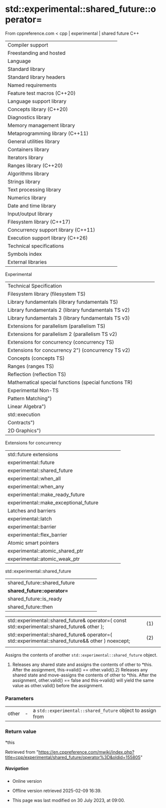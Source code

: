 # std::experimental::shared_future<T>::operator=

From cppreference.com
< cpp‎ | experimental‎ | shared future
C++

|  |  |  |  |  |
| --- | --- | --- | --- | --- |
| Compiler support | | | | |
| Freestanding and hosted | | | | |
| Language | | | | |
| Standard library | | | | |
| Standard library headers | | | | |
| Named requirements | | | | |
| Feature test macros (C++20) | | | | |
| Language support library | | | | |
| Concepts library (C++20) | | | | |
| Diagnostics library | | | | |
| Memory management library | | | | |
| Metaprogramming library (C++11) | | | | |
| General utilities library | | | | |
| Containers library | | | | |
| Iterators library | | | | |
| Ranges library (C++20) | | | | |
| Algorithms library | | | | |
| Strings library | | | | |
| Text processing library | | | | |
| Numerics library | | | | |
| Date and time library | | | | |
| Input/output library | | | | |
| Filesystem library (C++17) | | | | |
| Concurrency support library (C++11) | | | | |
| Execution support library (C++26) | | | | |
| Technical specifications | | | | |
| Symbols index | | | | |
| External libraries | | | | |

Experimental

|  |  |  |  |  |
| --- | --- | --- | --- | --- |
| Technical Specification | | | | |
| Filesystem library (filesystem TS) | | | | |
| Library fundamentals (library fundamentals TS) | | | | |
| Library fundamentals 2 (library fundamentals TS v2) | | | | |
| Library fundamentals 3 (library fundamentals TS v3) | | | | |
| Extensions for parallelism (parallelism TS) | | | | |
| Extensions for parallelism 2 (parallelism TS v2) | | | | |
| Extensions for concurrency (concurrency TS) | | | | |
| Extensions for concurrency 2") (concurrency TS v2) | | | | |
| Concepts (concepts TS) | | | | |
| Ranges (ranges TS) | | | | |
| Reflection (reflection TS) | | | | |
| Mathematical special functions (special functions TR) | | | | |
| Experimental Non-TS | | | | |
| Pattern Matching") | | | | |
| Linear Algebra") | | | | |
| std::execution | | | | |
| Contracts") | | | | |
| 2D Graphics") | | | | |

Extensions for concurrency

|  |  |  |  |  |
| --- | --- | --- | --- | --- |
| std::future extensions | | | | |
| experimental::future | | | | |
| experimental::shared_future | | | | |
| experimental::when_all | | | | |
| experimental::when_any | | | | |
| experimental::make_ready_future | | | | |
| experimental::make_exceptional_future | | | | |
| Latches and barriers | | | | |
| experimental::latch | | | | |
| experimental::barrier | | | | |
| experimental::flex_barrier | | | | |
| Atomic smart pointers | | | | |
| experimental::atomic_shared_ptr | | | | |
| experimental::atomic_weak_ptr | | | | |

std::experimental::shared_future

|  |  |  |  |  |
| --- | --- | --- | --- | --- |
| shared_future::shared_future | | | | |
| ****shared_future::operator=**** | | | | |
| shared_future::is_ready | | | | |
| shared_future::then | | | | |

|  |  |  |
| --- | --- | --- |
| std::experimental::shared_future<T>& operator=( const std::experimental::shared_future<T>& other ); | (1) |  |
| std::experimental::shared_future<T>& operator=( std::experimental::shared_future<T>&& other ) noexcept; | (2) |  |
|  |  |  |

Assigns the contents of another `std::experimental::shared_future` object.

1) Releases any shared state and assigns the contents of other to \*this. After the assignment, this->valid() == other.valid().2) Releases any shared state and move-assigns the contents of other to \*this. After the assignment, other.valid() == false and this->valid() will yield the same value as other.valid() before the assignment.

### Parameters

|  |  |  |
| --- | --- | --- |
| other | - | a `std::experimental::shared_future` object to assign from |

### Return value

\*this

Retrieved from "<https://en.cppreference.com/mwiki/index.php?title=cpp/experimental/shared_future/operator%3D&oldid=155805>"

##### Navigation

- Online version
- Offline version retrieved 2025-02-09 16:39.

- This page was last modified on 30 July 2023, at 09:00.